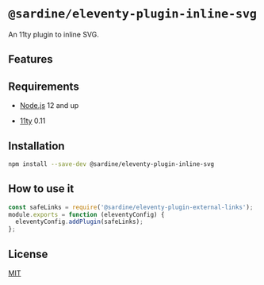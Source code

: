 # `@sardine/eleventy-plugin-inline-svg`

An 11ty plugin to inline SVG.

## Features

## Requirements

- [Node.js](https://nodejs.org/en/download/) 12 and up

- [11ty](https://www.11ty.dev/) 0.11

## Installation

```bash
npm install --save-dev @sardine/eleventy-plugin-inline-svg
```

## How to use it

```javascript
const safeLinks = require('@sardine/eleventy-plugin-external-links');
module.exports = function (eleventyConfig) {
  eleventyConfig.addPlugin(safeLinks);
};
```

## License

[MIT](./LICENSE)
